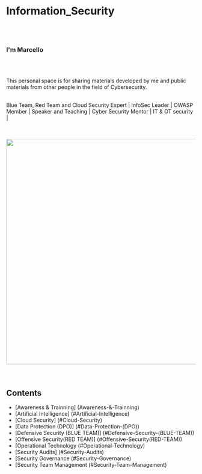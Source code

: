 # Information_Security
<br>
</br>

### I'm Marcello
<br>
</br>

This personal space is for sharing materials developed by me and public materials from other people in the field of Cybersecurity.
<br>
</br>

Blue Team, Red Team and Cloud Security Expert | InfoSec Leader | OWASP Member | Speaker and Teaching | Cyber Security Mentor | IT & OT security |
<br>
</br>

<br>
<img src="https://media1.giphy.com/media/v1.Y2lkPTc5MGI3NjExeXYwdnNzcXJhdW1iNm1sOXFxd2xoMTNlYWY1d2tzeGRqeXpmZGZoNCZlcD12MV9pbnRlcm5hbF9naWZfYnlfaWQmY3Q9Zw/ELham0Mveox9e/giphy.gif" width="600">
</br>

<br>
</br>

## Contents
  - [Awareness & Trainning] (Awareness-&-Trainning)
  - [Artificial Intelligence] (#Artificial-Intelligence)
  - [Cloud Security] (#Cloud-Security)
  - [Data Protection (DPO)] (#Data-Protection-(DPO))
  - [Defensive Security (BLUE TEAM)] (#Defensive-Security-(BLUE-TEAM))
  - [Offensive Security(RED TEAM)] (#Offensive-Security(RED-TEAM))
  - [Operational Technology (#Operational-Technology)
  - [Security Audits] (#Security-Audits)
  - [Security Governance (#Security-Governance)
  - [Security Team Management (#Security-Team-Management)
  
